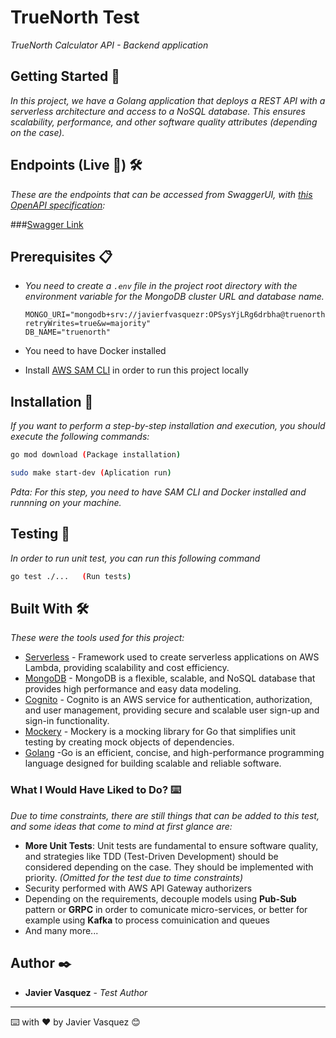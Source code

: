 # TrueNorth Test

_TrueNorth Calculator API - Backend application_

## Getting Started 🚀

_In this project, we have a Golang application that deploys a REST API with a serverless architecture and access to a NoSQL database. This ensures scalability, performance, and other software quality attributes (depending on the case)._

## Endpoints (Live 🔴) 🛠️

_These are the endpoints that can be accessed from SwaggerUI, with [this OpenAPI specification](https://raw.githubusercontent.com/JavierFVasquez/truenorth-calculator-backend/master/open_api_specification.yml):_

###[Swagger Link](https://petstore.swagger.io/?url=https://raw.githubusercontent.com/JavierFVasquez/truenorth-calculator-backend/master/open_api_specification.yml)

## Prerequisites 📋

- _You need to create a `.env` file in the project root directory with the environment variable for the MongoDB cluster URL and database name._

  ```
  MONGO_URI="mongodb+srv://javierfvasquezr:OPSysYjLRg6drbha@truenorth.yeghafr.mongodb.net/?retryWrites=true&w=majority"
  DB_NAME="truenorth"
  ```

- You need to have Docker installed
- Install [AWS SAM CLI](https://docs.aws.amazon.com/serverless-application-model/latest/developerguide/install-sam-cli.html) in order to run this project locally

## Installation 🔧

_If you want to perform a step-by-step installation and execution, you should execute the following commands:_

```bash
go mod download (Package installation)
```

```bash
sudo make start-dev (Aplication run)
```

_Pdta: For this step, you need to have SAM CLI and Docker installed and runnning on your machine._

## Testing 🧪

_In order to run unit test, you can run this following command_

```bash
go test ./...   (Run tests)
```

## Built With 🛠️

_These were the tools used for this project:_

- [Serverless](https://www.serverless.com/) - Framework used to create serverless applications on AWS Lambda, providing scalability and cost efficiency.
- [MongoDB](https://www.mongodb.com/) - MongoDB is a flexible, scalable, and NoSQL database that provides high performance and easy data modeling.
- [Cognito](https://aws.amazon.com/es/cognito/) - Cognito is an AWS service for authentication, authorization, and user management, providing secure and scalable user sign-up and sign-in functionality.
- [Mockery](https://github.com/vektra/mockery) - Mockery is a mocking library for Go that simplifies unit testing by creating mock objects of dependencies.
- [Golang](https://go.dev/) -Go is an efficient, concise, and high-performance programming language designed for building scalable and reliable software.

### What I Would Have Liked to Do? ⌨️

_Due to time constraints, there are still things that can be added to this test, and some ideas that come to mind at first glance are:_

- **More Unit Tests**: Unit tests are fundamental to ensure software quality, and strategies like TDD (Test-Driven Development) should be considered depending on the case. They should be implemented with priority. _(Omitted for the test due to time constraints)_
- Security performed with AWS API Gateway authorizers
- Depending on the requirements, decouple models using **Pub-Sub** pattern or **GRPC** in order to comunicate micro-services, or better for example using **Kafka** to process comuinication and queues
- And many more...

## Author ✒️

- **Javier Vasquez** - _Test Author_

---

⌨️ with ❤️ by Javier Vasquez 😊
